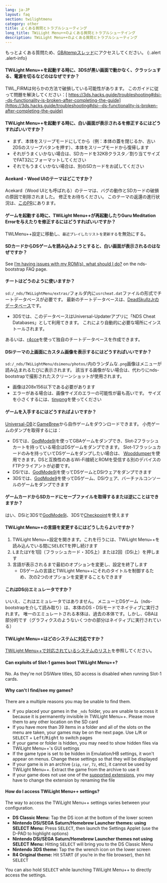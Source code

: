 ```yaml
---
lang: ja-JP
layout: faq
section: twilightmenu
category: other
title: よくある質問とトラブルシューティング
long_title: TWiLight Menu++のよくある質問とトラブルシューテイング
description: TWiLight Menu++のよくある質問とトラブルシューティング
---
```


もっとよくある質問ため、[GBAtempスレッド](https://gbatemp.net/threads/ds-i-3ds-twilight-menu-gui-for-ds-i-games-and-ds-i-menu-replacement.472200/)にアクセスしてください。
{:.alert .alert-info}

#### TWiLight Menu++を起動する時に、3DSが黒い画面で動かなく、クラッシュする、電源を切るなどのはなぜですか？
TWL_FIRMは何らかの方法で破損している可能性があります。 このガイドに従って問題を解決してください：[ https://3ds.hacks.guide/troubleshooting#dsi--ds-functionality-is-broken-after-completing-the-guide](https://3ds.hacks.guide/troubleshooting#dsi--ds-functionality-is-broken-after-completing-the-guide)

#### TWiLight Menu++を起動する時に、白い画面が表示されるを修正するにはどうすればいいですか？
- まず、本体をスリープモードにしてから（例：本体の蓋を閉じるか、古い2DSのスリープバタンを押す）、本体をスリープモードから復帰します
- それがうまくいかない場合は、SDカードを32KBクラスタ／割り当てサイズでFAT32にフォーマットしてください
- それでもうまくいかない場合は、別のSDカードをお試してください

#### Acekard・Wood UIのテーマはどこですか？
Acekard（Wood UIとも呼ばれる）のテーマは、バグの動作とSDカードの破損の原因で削除されました。 修正をお待ちください。 このテーマの返還の進行状況は、[このPR](https://github.com/DS-Homebrew/TWiLightMenu/pull/1109)にあります。

#### ゲームを起動する時に、TWiLight Menu++が再起動したりGuru Meditation Errorを与えたりを修正するにはどうすればいいですか？
TWLMenu++設定に移動し、`最近プレイしたリストを更新する`を無効にする。

#### SDカードからDSゲームを読み込みようとすると、白い画面が表示されるのはなぜですか？
See [I’m having issues with my ROM(s), what should I do?](../nds-bootstrap/faq?faq=im-having-issues-with-my-roms-what-should-i-do) on the nds-bootstrap FAQ page.

#### チートはどうのように使いますか？
`sd:/_nds/TWiLightMenu/extras/`フォルダ内に`usrcheat.dat`ファイルの形式でチートデータベースが必要です。 最新のチートデータベースは、[DeadSkullzJrのデータベース](https://gbatemp.net/threads/deadskullzjrs-flashcart-cheat-databases.488711/)です。
- 3DSでは、このデータベースはUniversal-Updaterアプリに「NDS Cheat Databases」として利用てきます。 これにより自動的に必要な場所にインストールされます。

あるいは、[r4cce](http://hp.vector.co.jp/authors/VA013928/soft.html)を使って独自のチートデータベースを作成できます。

#### DSiテーマの上画面にカスタム画像を表示するにはどうすればいいですか？
`sd:/_nds/TWiLightMenu/dsimenu/photos/`内のランダムな`.png`画像はメニューが読み込まれるたびに表示されます。 該当する画像がない場合は、代わりにnds-bootstrapで撮影されたスクリーンショットが使用されます。

- 画像は208x156以下である必要があります
- エラーがある場合は、画像サイズのエラーの可能性が最も高いです。 サイズを小さくするには、[tinypng](https://tinypng.com)を使ってください

#### ゲームを入手するにはどうすればよいですか？
[Universal-DB](https://db.universal-team.net/ds)と[GameBrew](https://www.gamebrew.org/wiki/List_of_all_DS_homebrew#Games)から自作ゲームをダウンロードできます。 小売ゲームのダンプを取得するには：
- DSでは、[GodMode9i](https://github.com/DS-Homebrew/GodMode9i/releases)を使ってGBAゲームをダンプでき、Slot-2フラッシュカートを持っている場合はDSゲームをダンプできます。 Slot-1フラッシュカードのみを持っていてDSゲームをダンプしたい場合は、 [Wooddumper](https://digiex.net/attachments/wooddumper_r89-zip.14735/)を使用できます。DSと互換性のあるWi-Fi接続とROMを受信する別のデバイスのFTPクライアントが必要です。
- DSiでは、[GodMode9i](https://github.com/DS-Homebrew/GodMode9i/releases)を使ってDSゲームとDSiウェアをダンプできます
- 3DSでは、[GodMode9](https://github.com/d0k3/GodMode9/releases)を使ってDSゲーム、DSiウェア、バーチァルコンソールのゲームをダンプできます

#### ゲームカードからSDカードにセーブファイルを取得するまたは逆にことはできますか？
はい、DSiと3DSで[GodMode9i](https://github.com/DS-Homebrew/GodMode9i/releases)、3DSで[Checkpoint](https://github.com/FlagBrew/Checkpoint/releases)を使えます

#### TWiLight Menu++の言語を変更するにはどうしたらよいですか？
1. TWiLight Menu++設定を開きます。これを行うには、TWiLight Menu++を読み込んでいる間に<kbd>SELECT</kbd>を押し続けます
1. <kbd class="l">L</kbd>または<kbd class="face">Y</kbd>を1回（フラッシュカード・3DS上）または2回（DSi上）を押します
1. 言語が表示されるまで最初のオプションを変更し、設定を終了します
   - DSゲームの言語とTWiLight Menu++にそれのタイトルを制御するため、次の2つのオプションを変更することもできます

#### これはDS(i)エミュレータですか？
いいえ、これはエミュレータではありません。 メニューとDSゲーム（nds-bootstrapを介して読み取り）は、本体のDS・DSiモードでネイティブに実行されます。 唯一のエミュレートされる本体は、過去の本体です。しかし、GBAは部分的です（グラフィクスのようないくつかの部分はネイティブに実行されている）

#### TWiLight Menu++はどのシステムに対応ですか？
[TWiLight Menu++で対応されているシステムのリスト](../ds-index/emulators#twilight-menuで対応されているシステムのリスト)を参照してください。

#### Can exploits of Slot-1 games boot TWiLight Menu++?
No. As they're not DSiWare titles, SD access is disabled when running Slot-1 cards.

#### Why can't I find/see my games?
There are a multiple reasons you may be unable to find them.
- If you placed your games in the `_nds` folder, you are unable to access it because it is permanently invisible in TWiLight Menu++. Please move them to any other location on the SD card
- If you have more than 39 items in a folder and all of the slots on the menu are taken, your games may be on the next page. Use <kbd class="l">L</kbd>/<kbd class="r">R</kbd> or <kbd>SELECT</kbd> + <kbd>Left</kbd>/<kbd>Right</kbd> to switch pages
- If your game or folder is hidden, you may need to show hidden files via TWiLight Menu++'s GUI settings
- If the game type is set to be hidden in Emulation/HB settings, it won't appear on menus. Change these settings so that they will be displayed
- If your game is in an archive (`zip`, `rar`, `7z`, etc), it cannot be used by TWiLight Menu++. Extract the game from the archive to use it
- If your game does not use one of the [supported extensions](../ds-index/emulators#list-of-systems-supported-by-twilight-menu), you may have to change the extension by renaming the file

#### How do I access TWiLight Menu++ settings?
The way to access the TWiLight Menu++ settings varies between your configuration.
- **DS Classic Menu:** Tap the DS icon at the bottom of the lower screen
- **Nintendo DSi/SEGA Saturn/Homebrew Launcher themes: using SELECT Menu:** Press <kbd>SELECT</kbd>, then launch the Settings Applet (use the D-PAD to highlight options)
- **Nintendo DSi/SEGA Saturn/Homebrew Launcher themes not using SELECT Menu:** Hitting <kbd>SELECT</kbd> will bring you to the DS Classic Menu
- **Nintendo 3DS theme:** Tap the the wrench icon on the lower screen
- **R4 Original theme:** Hit <kbd>START</kbd> (if you’re in the file browser), then hit <kbd>SELECT</kbd>

You can also hold <kbd>SELECT</kbd> while launching TWiLight Menu++ to directly access the settings.